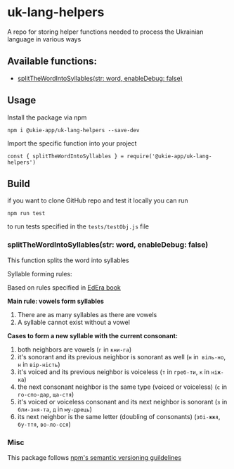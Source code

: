 # uk-lang-helpers
A repo for storing helper functions needed to process the Ukrainian language in various ways

## Available functions:
* [splitTheWordIntoSyllables(str: word, enableDebug: false)](#splitTheWordIntoSyllables)

## Usage
Install the package via npm

`npm i @ukie-app/uk-lang-helpers --save-dev`

Import the specific function into your project

`const { splitTheWordIntoSyllables } = require('@ukie-app/uk-lang-helpers')`

## Build
if you want to clone GitHub repo and test it locally you can run

`npm run test`

to run tests specified in the `tests/testObj.js` file

<a name="splitTheWordIntoSyllables"></a>
### splitTheWordIntoSyllables(str: word, enableDebug: false)

This function splits the word into syllables

Syllable forming rules:
 
Based on rules specified in [EdEra book](https://edera.gitbook.io/ed-era-book-ukr/fonetika_grafka_orfoepya/sklad_skladopodl)

**Main rule: vowels form syllables**
1. There are as many syllables as there are vowels
2. A syllable cannot exist without a vowel
    
**Cases to form a new syllable with the current consonant:**
1. both neighbors are vowels (`г` in `кни-га`)
2. it's sonorant and its previous neighbor is sonorant as well (`н` in` вiль-но`, `н` in `вiр-нiсть`)
3. it's voiced and its previous neighbor is voiceless (`т` in `греб-ти`, `к` in `нiж-ка`)
4. the next consonant neighbor is the same type (voiced or voiceless) (`с` in `го-спо-дар`, `ща-стя`)
5. it's voiced or voiceless consonant and its next neighbor is sonorant (`з` in `бли-зня-та`, `д` in `му-дрець`)
6. its next neighbor is the same letter (doubling of consonants) (`збi-жжя`, `бу-ття`, `во-ло-сся`)

### Misc
This package follows [npm's semantic versioning guildelines](https://docs.npmjs.com/about-semantic-versioning)
